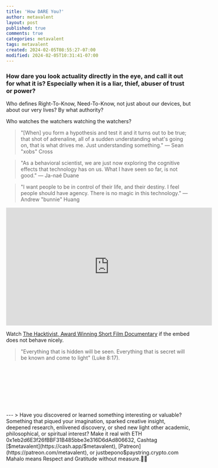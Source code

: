 ```yaml
---
title: 'How DARE You?'
author: metavalent
layout: post
published: true
comments: true
categories: metavalent
tags: metavalent
created: 2024-02-05T08:55:27-07:00
modified: 2024-02-05T10:31:41-07:00
---
```


### How dare you look actuality directly in the eye, and call it out for what it is? Especially when it is a liar, thief, abuser of trust or power?

Who defines Right-To-Know, Need-To-Know, not just about our devices, but about our very lives? By what authority?

Who watches the watchers watching the watchers?

> "[When] you form a hypothesis and test it and it turns out to be true; that shot of adrenaline, all of a sudden understanding what's going on, that is what drives me. Just understanding something." &mdash; Sean "xobs" Cross 

> "As a behavioral scientist, we are just now exploring the cognitive effects that technology has on us. What I have seen so far, is not good."
&mdash; Ja-naé Duane

> "I want people to be in control of their life, and their destiny. I feel people should have agency. There is no magic in this technology." &mdash; Andrew "bunnie" Huang

<!-- YouTube Player -->
<p style="text-align: center;">
<iframe id="ytplayer" type="text/html" width="560" height="320" src="https://www.youtube.com/embed/KyYsVeYzbik?autoplay=1" frameborder="0"></iframe>
</p>

Watch [The Hacktivist, Award Winning Short Film Documentary](https://youtu.be/KyYsVeYzbik) if the embed does not behave nicely.

> "Everything that is hidden will be seen. Everything that is secret will be known and come to light" (Luke 8:17).

<!-- For custom thumbnail
![alt text](/assets/images/image.jpg "title")
-->

<p>&nbsp;</p>
<p>&nbsp;</p>
<p>&nbsp;</p>
<p>&nbsp;</p>
---
> Have you discovered or learned something interesting or valuable? Something that piqued your imagination, sparked creative insight, deepened research, enlivened discovery, or shed new light other academic, philosophical, or spiritual interest? Make it real with ETH 0x1eb2d6E3f26fBBF31B485bbe3e316D6dAd806632, Cashtag [$metavalent](https://cash.app/$metavalent), [Patreon](https://patreon.com/metavalent), or justbepono$paystring.crypto.com Mahalo means Respect and Gratitude without measure.🙏🏼

